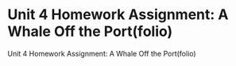 # Unit 4 Homework Assignment: A Whale Off the Port(folio)
Unit 4 Homework Assignment: A Whale Off the Port(folio)
